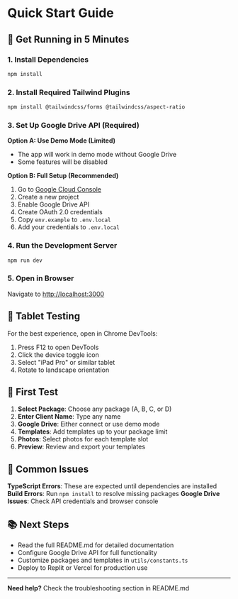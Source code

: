 # Quick Start Guide

## 🚀 Get Running in 5 Minutes

### 1. Install Dependencies
```bash
npm install
```

### 2. Install Required Tailwind Plugins
```bash
npm install @tailwindcss/forms @tailwindcss/aspect-ratio
```

### 3. Set Up Google Drive API (Required)

**Option A: Use Demo Mode (Limited)**
- The app will work in demo mode without Google Drive
- Some features will be disabled

**Option B: Full Setup (Recommended)**
1. Go to [Google Cloud Console](https://console.cloud.google.com/)
2. Create a new project
3. Enable Google Drive API
4. Create OAuth 2.0 credentials
5. Copy `env.example` to `.env.local`
6. Add your credentials to `.env.local`

### 4. Run the Development Server
```bash
npm run dev
```

### 5. Open in Browser
Navigate to [http://localhost:3000](http://localhost:3000)

## 📱 Tablet Testing

For the best experience, open in Chrome DevTools:
1. Press F12 to open DevTools
2. Click the device toggle icon
3. Select "iPad Pro" or similar tablet
4. Rotate to landscape orientation

## 🎯 First Test

1. **Select Package**: Choose any package (A, B, C, or D)
2. **Enter Client Name**: Type any name
3. **Google Drive**: Either connect or use demo mode
4. **Templates**: Add templates up to your package limit
5. **Photos**: Select photos for each template slot
6. **Preview**: Review and export your templates

## 🔧 Common Issues

**TypeScript Errors**: These are expected until dependencies are installed
**Build Errors**: Run `npm install` to resolve missing packages
**Google Drive Issues**: Check API credentials and browser console

## 📚 Next Steps

- Read the full README.md for detailed documentation
- Configure Google Drive API for full functionality
- Customize packages and templates in `utils/constants.ts`
- Deploy to Replit or Vercel for production use

---

**Need help?** Check the troubleshooting section in README.md 
